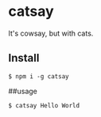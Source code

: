 # catsay

It's cowsay, but with cats.


## Install

```
$ npm i -g catsay
```

##usage
```
$ catsay Hello World
```
